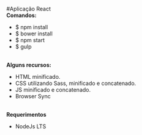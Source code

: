 #Aplicação React<br>
<strong>Comandos: </strong>
<ul>
  <li>$ npm install</li>
  <li>$ bower install</li>
  <li>$ npm start</li>
  <li>$ gulp</li>
</ul>
<br>
<strong>Alguns recursos:</strong>
<ul>
  <li>HTML minificado.</li>
  <li>CSS utilizando Sass, minificado e concatenado.</li>
  <li>JS minificado e concatenado.</li>
  <li>Browser Sync</li>
</ul>
<br>
<strong>Requerimentos</strong>
<ul>
  <li>NodeJs LTS</li>
</ul>
